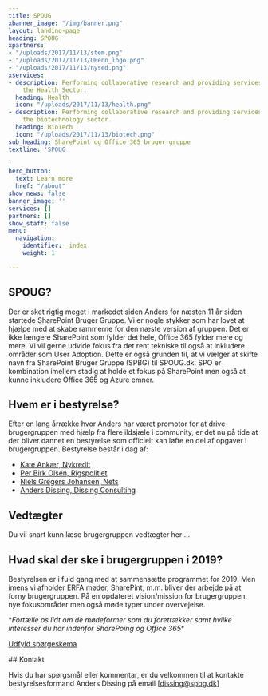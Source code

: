 ```yaml
---
title: SPOUG
xbanner_image: "/img/banner.png"
layout: landing-page
heading: SPOUG
xpartners:
- "/uploads/2017/11/13/stem.png"
- "/uploads/2017/11/13/UPenn_logo.png"
- "/uploads/2017/11/13/nysed.png"
xservices:
- description: Performing collaborative research and providing services to support
    the Health Sector.
  heading: Health
  icon: "/uploads/2017/11/13/health.png"
- description: Performing collaborative research and providing services to support
    the biotechnology sector.
  heading: BioTech
  icon: "/uploads/2017/11/13/biotech.png"
sub_heading: SharePoint og Office 365 bruger gruppe
textline: 'SPOUG

'
hero_button:
  text: Learn more
  href: "/about"
show_news: false
banner_image: ''
services: []
partners: []
show_staff: false
menu:
  navigation:
    identifier: _index
    weight: 1

---
```

## SPOUG?

Der er sket rigtig meget i markedet siden Anders for næsten 11 år siden startede SharePoint Bruger Gruppe.  Vi er nogle stykker som har lovet at hjælpe med at skabe rammerne for den næste version af gruppen. Det er ikke længere SharePoint som fylder det hele, Office 365 fylder mere og mere. Vi vil gerne udvide fokus fra det rent tekniske til også at inkludere områder som User Adoption. Dette er også grunden til, at vi vælger at skifte navn fra SharePoint Bruger Gruppe (SPBG) til SPOUG.dk. SPO er kombination imellem stadig at holde et fokus på SharePoint men også at kunne inkludere Office 365 og Azure emner.

## Hvem er i bestyrelse?

Efter en lang årrække hvor Anders har været promotor for at drive brugergruppen med hjælp fra flere ildsjæle i community, er det nu på tide at der bliver dannet en bestyrelse som officielt kan løfte en del af opgaver i brugergruppen. Bestyrelse består i dag af:

* [Kate Ankær, Nykredit](https://www.linkedin.com/in/kate-ankær-4912623/ "Kate Ankær, Nykredit")
* [Per Birk Olsen, Rigspolitiet](https://www.linkedin.com/in/per-birk-olsen-9528254/ "Per Birk Olsen, Rigspolitiet")
* [Niels Gregers Johansen, Nets](https://www.linkedin.com/in/niels-gregers-johansen/ "Niels Gregers Johansen, Nets")
* [Anders Dissing, Dissing Consulting](https://www.linkedin.com/in/andersdissing/)

## Vedtægter

Du vil snart kunn læse brugergruppen vedtægter her ...

## Hvad skal der ske i brugergruppen i 2019?

Bestyrelsen er i fuld gang med at sammensætte programmet for 2019. Men imens vi afholder ERFA møder, SharePint, m.m. bliver der arbejde på at forny brugergruppen. På en opdateret vision/mission for brugergruppen, nye fokusområder men også møde typer under overvejelse.

\*_Fortælle os lidt om de mødeformer som du foretrækker samt hvilke interesser du har indenfor SharePoing og Office 365_*

[Udfyld spørgeskema](https://forms.office.com/Pages/ResponsePage.aspx?id=jyLcefLIFkCL8LmQtscumDXy7pvYSc1JjCiq1a6rCEtUMlUzN0xJOUw3UktSNUxTWkNEMUcyTzVNWS4u "Udfyld spørgeskema")

\## Kontakt

Hvis du har spørgsmål eller kommentar, er du velkommen til at kontakte bestyrelsesformand Anders Dissing på email \[dissing@spbg.dk\]